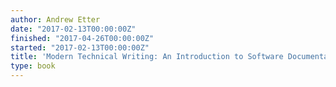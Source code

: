```yaml
---
author: Andrew Etter
date: "2017-02-13T00:00:00Z"
finished: "2017-04-26T00:00:00Z"
started: "2017-02-13T00:00:00Z"
title: 'Modern Technical Writing: An Introduction to Software Documentation'
type: book
---
```

